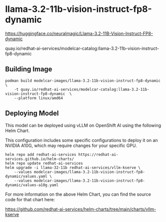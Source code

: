 # llama-3.2-11b-vision-instruct-fp8-dynamic

https://huggingface.co/neuralmagic/Llama-3.2-11B-Vision-Instruct-FP8-dynamic

quay.io/redhat-ai-services/modelcar-catalog:llama-3.2-11b-vision-instruct-fp8-dynamic

## Building Image

```
podman build modelcar-images/llama-3.2-11b-vision-instruct-fp8-dynamic \
    -t quay.io/redhat-ai-services/modelcar-catalog:llama-3.2-11b-vision-instruct-fp8-dynamic  \
    --platform linux/amd64
```

## Deploying Model

This model can be deployed using vLLM on OpenShift AI using the following Helm Chart.

This configuration includes some specific configurations to deploy it on an NVIDIA A10G, which may require changes for your specific GPU.

```
helm repo add redhat-ai-services https://redhat-ai-services.github.io/helm-charts/
helm repo update redhat-ai-services
helm upgrade -i llama-32-11b redhat-ai-services/vllm-kserve \
    --values modelcar-images/llama-3.2-11b-vision-instruct-fp8-dynamic/values.yaml \
    --values modelcar-images/llama-3.2-11b-vision-instruct-fp8-dynamic/values-a10g.yaml
```

For more information on the above Helm Chart, you can find the source code for that chart here:

https://github.com/redhat-ai-services/helm-charts/tree/main/charts/vllm-kserve
